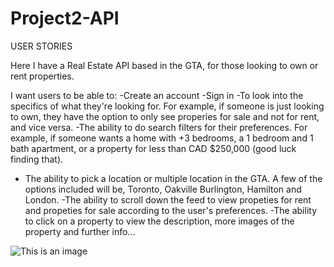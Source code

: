 # Project2-API
USER STORIES

Here I have a Real Estate API based in the GTA, for those looking to own or rent properties.

 I want users to be able to:
 -Create an account
 -Sign in
 -To look into the specifics of what they're looking for. For example, if someone is just looking to own, they have the option to only see properies for sale and not for rent, and vice versa.
 -The ability to do search filters for their preferences. For example, if someone wants a home with +3 bedrooms, a 1 bedroom and 1 bath apartment, or a property for less than CAD $250,000 (good luck finding that).
 - The ability to pick a location or multiple location in the GTA. A few of the options included will be, Toronto, Oakville Burlington, Hamilton and London.
 -The ability to scroll down the feed to view propeties for rent and propeties for sale according to the user's preferences.
 -The ability to click on a property to view the description, more images of the property and further info...

 ![This is an image](/Project-2---API/Agenda.png)